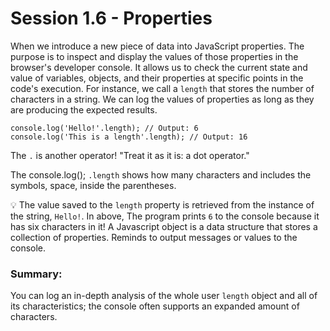 # Session 1.6 - Properties

When we introduce a new piece of data into JavaScript properties. The purpose is to inspect and display the values of those properties in the browser's developer console. It allows us to check the current state and value of variables, objects, and their properties at specific points in the code's execution. For instance, we call a `length` that stores the number of characters in a string. We can log the values of properties as long as they are producing the expected results.

    console.log('Hello!'.length); // Output: 6
    console.log('This is a length'.length); // Output: 16

The `.` is another operator! "Treat it as it is: a dot operator."

The console.log(); `.length` shows how many characters and includes the symbols, space, inside the parentheses.

:bulb: The value saved to the `length` property is retrieved from the instance of the string, `Hello!`. In above, The program prints `6` to the console because it has six characters in it! A Javascript object is a data structure that stores a collection of properties. Reminds to output messages or values to the console.

### Summary:

You can log an in-depth analysis of the whole user `length` object and all of its characteristics; the console often supports an expanded amount of characters. 
